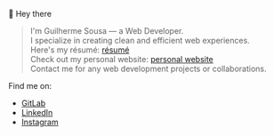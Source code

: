 👋 Hey there  
> I'm Guilherme Sousa — a Web Developer.  
> I specialize in creating clean and efficient web experiences.  
> Here's my résumé: [résumé](https://example.com/resume.pdf)  
> Check out my personal website: [personal website](vscodeport.netlify.app/)  
> Contact me for any web development projects or collaborations.  

Find me on:  
- [GitLab](https://gitlab.com/uguisousa)  
- [LinkedIn](https://linkedin.com/in/uguisousa)  
- [Instagram](https://instagram.com/uguisousa)
